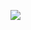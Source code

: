![](https://github-readme-stats.vercel.app/api?username=xjjnhpye&show_icons=true&theme=transparent)
